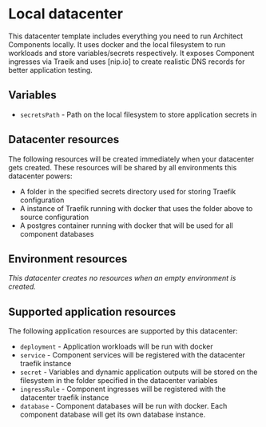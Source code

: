 # Local datacenter

This datacenter template includes everything you need to run Architect
Components locally. It uses docker and the local filesystem to run workloads and
store variables/secrets respectively. It exposes Component ingresses via Traeik
and uses [nip.io] to create realistic DNS records for better application
testing.

## Variables

- `secretsPath` - Path on the local filesystem to store application secrets in

## Datacenter resources

The following resources will be created immediately when your datacenter gets
created. These resources will be shared by all environments this datacenter
powers:

- A folder in the specified secrets directory used for storing Traefik
  configuration
- A instance of Traefik running with docker that uses the folder above to source
  configuration
- A postgres container running with docker that will be used for all component
  databases

## Environment resources

_This datacenter creates no resources when an empty environment is created._

## Supported application resources

The following application resources are supported by this datacenter:

- `deployment` - Application workloads will be run with docker
- `service` - Component services will be registered with the datacenter traefik
  instance
- `secret` - Variables and dynamic application outputs will be stored on the
  filesystem in the folder specified in the datacenter variables
- `ingressRule` - Component ingresses will be registered with the datacenter
  traefik instance
- `database` - Component databases will be run with docker. Each component
  database will get its own database instance.
